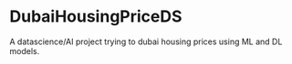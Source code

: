 # DubaiHousingPriceDS

A datascience/AI project trying to dubai housing prices using ML and DL models.



